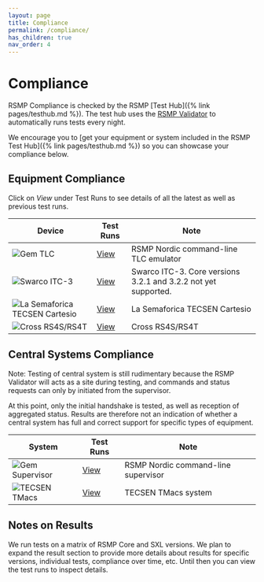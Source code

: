 ```yaml
---
layout: page
title: Compliance
permalink: /compliance/
has_children: true
nav_order: 4
---
```


# Compliance
RSMP Compliance is checked by the RSMP [Test Hub]({% link pages/testhub.md %}). The test hub uses the [RSMP Validator](https://github.com/rsmp-nordic/rsmp_validator) to automatically runs tests every night.

We encourage you to [get your equipment or system included in the RSMP Test Hub]({% link pages/testhub.md %}) so you can showcase your compliance below.


## Equipment Compliance
Click on *View* under Test Runs to see details of all the latest as well as previous test runs.


| Device | Test Runs | Note |
|--|--|--|
| ![Gem TLC](https://github.com/rsmp-nordic/rsmp_validator/actions/workflows/gem_tlc.yaml/badge.svg?branch=main) | [View](https://github.com/rsmp-nordic/rsmp_validator/actions/workflows/gem_tlc.yaml?query=branch=main) | RSMP Nordic command-line TLC emulator |
| ![Swarco ITC-3](https://github.com/rsmp-nordic/rsmp_validator/actions/workflows/swarco_itc3.yaml/badge.svg?branch=main&event=schedule) | [View](https://github.com/rsmp-nordic/rsmp_validator/actions/workflows/swarco_itc3.yaml?query=branch=main&event=schedule) | Swarco ITC-3. Core versions 3.2.1 and 3.2.2 not yet supported. |
| ![La Semaforica TECSEN Cartesio](https://github.com/rsmp-nordic/rsmp_validator/actions/workflows/semaforica_cartesio.yaml/badge.svg?branch=main&event=schedule) | [View](https://github.com/rsmp-nordic/rsmp_validator/actions/workflows/semaforica_cartesio.yaml?query=branch=main&event=schedule) | La Semaforica TECSEN Cartesio |
| ![Cross RS4S/RS4T](https://github.com/rsmp-nordic/rsmp_validator/actions/workflows/cross_rs4s.yaml/badge.svg?branch=main&event=schedule) | [View](https://github.com/rsmp-nordic/rsmp_validator/actions/workflows/cross_rs4s.yaml?query=branch=main&event=schedule) | Cross RS4S/RS4T |

## Central Systems Compliance
Note: Testing of central system is still rudimentary because the RSMP Validator will acts as a site during testing, and commands and status requests can only by initiated from the supervisor.

At this point, only the initial handshake is tested, as well as reception of aggregated status. Results are therefore not an indication of whether a central system has full and correct support for specific types of equipment. 

| System | Test Runs | Note |
|--|--|--|
| ![Gem Supervisor](https://github.com/rsmp-nordic/rsmp_validator/actions/workflows/gem_supervisor.yaml/badge.svg?branch=main) | [View](https://github.com/rsmp-nordic/rsmp_validator/actions/workflows/gem_supervisor.yaml?query=branch=main) | RSMP Nordic command-line supervisor |
| ![TECSEN TMacs](https://github.com/rsmp-nordic/rsmp_validator/actions/workflows/tecsen_tmacs.yaml/badge.svg?branch=main&event=schedule) | [View](https://github.com/rsmp-nordic/rsmp_validator/actions/workflows/tecsen_tmacs.yaml?query=branch=main&event=schedule) | TECSEN TMacs system |


## Notes on Results
We run tests on a matrix of RSMP Core and SXL versions. We plan to expand the result section to provide more details about results for specific versions, individual tests, compliance over time, etc. Until then you can view the test runs to inspect details.

